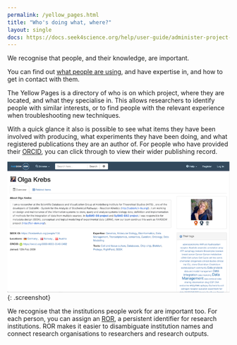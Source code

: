 ```yaml
---
permalink: /yellow_pages.html
title: "Who's doing what, where?"
layout: single
docs: https://docs.seek4science.org/help/user-guide/administer-project-members
---
```


We recognise that people, and their knowledge, are important.

You can find out [what people are using](https://fairdomhub.org/people), and have expertise in, and how to get in contact with them.

The Yellow Pages is a directory of who is on which project, where they are located, and what they specialise in. This allows researchers to identify people with similar interests, or to find people with the relevant experience when troubleshooting new techniques.

With a quick glance it also is possible to see what items they have been involved with producing, what experiments they have been doing, and what registered publications they are an author of. For people who have provided their [ORCID](https://info.orcid.org/what-is-orcid/), you can click through to view their wider publishing record.



![Yellow_pages feature](/assets/images/Who-feature.png){: .screenshot}

We recognise that the institutions people work for are important too. For each person, you can assign an [ROR](https://ror.org/about/), a persistent identifier for research institutions. 
ROR makes it easier to disambiguate institution names and connect research organisations to researchers and research outputs. 
